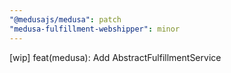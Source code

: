 ```yaml
---
"@medusajs/medusa": patch
"medusa-fulfillment-webshipper": minor
---
```


[wip] feat(medusa): Add AbstractFulfillmentService

